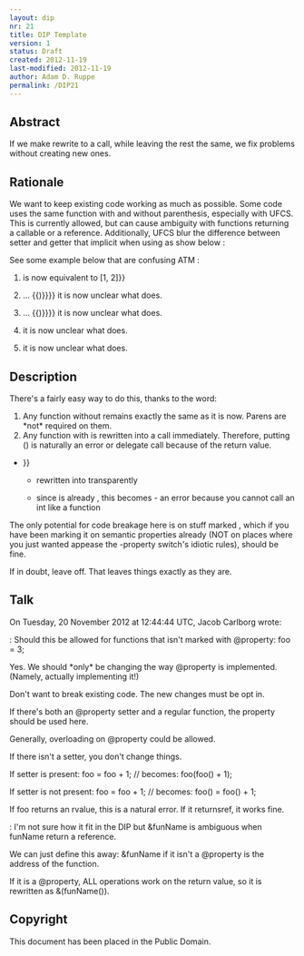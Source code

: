 ```yaml
---
layout: dip
nr: 21
title: DIP Template
version: 1
status: Draft
created: 2012-11-19
last-modified: 2012-11-19
author: Adam D. Ruppe
permalink: /DIP21
---
```


Abstract
--------

If we make rewrite to a call, while leaving the rest the same, we fix
problems without creating new ones.

Rationale
---------

We want to keep existing code working as much as possible. Some code
uses the same function with and without parenthesis, especially with
UFCS. This is currently allowed, but can cause ambiguity with functions
returning a callable or a reference. Additionally, UFCS blur the
difference between setter and getter that implicit when using as show
below :

See some example below that are confusing ATM :

1.  is now equivalent to \[1, 2\]}}

2.  ... {{)}}}} it is now unclear what  does.

3.  ... {{)}}}} it is now unclear what  does.

4.  it is now unclear what  does.

5.  it is now unclear what  does.

Description
-----------

There's a fairly easy way to do this, thanks to the word:

1.  Any function without remains exactly the same as it is now. Parens
    are \*not\* required on them.
2.  Any function with is rewritten into a call immediately. Therefore,
    putting () is naturally an error or delegate call because of the
    return value.

-   }}

    -   rewritten into transparently

    -   since is already , this becomes  - an error because you cannot
        call an int like a function

The only potential for code breakage here is on stuff marked , which if
you have been marking it on semantic properties already (NOT on places
where you just wanted appease the -property switch's idiotic rules),
should be fine.

If in doubt, leave off. That leaves things exactly as they are.

Talk
----

On Tuesday, 20 November 2012 at 12:44:44 UTC, Jacob Carlborg wrote:

:   Should this be allowed for functions that isn't marked with
    @property: foo = 3;

Yes. We should \*only\* be changing the way @property is implemented.
(Namely, actually implementing it!)

Don't want to break existing code. The new changes must be opt in.

If there's both an @property setter and a regular function, the property
should be used here.

Generally, overloading on @property could be allowed.

If there isn't a setter, you don't change things.

If setter is present: foo = foo + 1; // becomes: foo(foo() + 1);

If setter is not present: foo = foo + 1; // becomes: foo() = foo() + 1;

If foo returns an rvalue, this is a natural error. If it returnsref, it
works fine.

:   I'm not sure how it fit in the DIP but &funName is ambiguous when
    funName return a reference.

We can just define this away: &funName if it isn't a @property is the
address of the function.

If it is a @property, ALL operations work on the return value, so it is
rewritten as &(funName()).

Copyright
---------

This document has been placed in the Public Domain.
